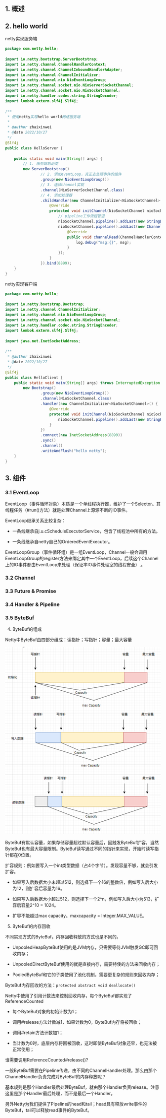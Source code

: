 ## 1. 概述

## 2. hello world

netty实现服务端

```java
package com.netty.hello;

import io.netty.bootstrap.ServerBootstrap;
import io.netty.channel.ChannelHandlerContext;
import io.netty.channel.ChannelInboundHandlerAdapter;
import io.netty.channel.ChannelInitializer;
import io.netty.channel.nio.NioEventLoopGroup;
import io.netty.channel.socket.nio.NioServerSocketChannel;
import io.netty.channel.socket.nio.NioSocketChannel;
import io.netty.handler.codec.string.StringDecoder;
import lombok.extern.slf4j.Slf4j;

/**
 * 使用netty实现hello world网络服务端
 *
 * @author zhaixinwei
 * @date 2022/10/27
 */
@Slf4j
public class HelloServer {

    public static void main(String[] args) {
        // 1. 服务端启动类
        new ServerBootstrap()
                // 2. 添加eventLoop，真正去处理事件的组件
                .group(new NioEventLoopGroup())
                // 3. 选择channel实现
                .channel(NioServerSocketChannel.class)
                // 4. 添加处理器
                .childHandler(new ChannelInitializer<NioSocketChannel>() {
                    @Override
                    protected void initChannel(NioSocketChannel nioSocketChannel) throws Exception {
                        // pipeline工作流程管道
                        nioSocketChannel.pipeline().addLast(new StringDecoder());
                        nioSocketChannel.pipeline().addLast(new ChannelInboundHandlerAdapter() {
                            @Override
                            public void channelRead(ChannelHandlerContext ctx, Object msg) throws Exception {
                                log.debug("msg:{}", msg);
                            }
                        });
                    }
                }).bind(8899);
    }
}
```

netty实现客户端

```java
package com.netty.hello;

import io.netty.bootstrap.Bootstrap;
import io.netty.channel.ChannelInitializer;
import io.netty.channel.nio.NioEventLoopGroup;
import io.netty.channel.socket.nio.NioSocketChannel;
import io.netty.handler.codec.string.StringEncoder;
import lombok.extern.slf4j.Slf4j;

import java.net.InetSocketAddress;

/**
 * @author zhaixinwei
 * @date 2022/10/27
 */
@Slf4j
public class HelloClient {
    public static void main(String[] args) throws InterruptedException {
        new Bootstrap()
                .group(new NioEventLoopGroup())
                .channel(NioSocketChannel.class)
                .handler(new ChannelInitializer<NioSocketChannel>() {
                    @Override
                    protected void initChannel(NioSocketChannel nioSocketChannel) throws Exception {
                        nioSocketChannel.pipeline().addLast(new StringEncoder());
                    }
                })
                .connect(new InetSocketAddress(8899))
                .sync()
                .channel()
                .writeAndFlush("hello netty");
    }
}
```

## 3. 组件

### 3.1 EventLoop

EventLoop（事件循环对象）本质是一个单线程执行器，维护了一个Selector。其线程任务（#run()方法）就是处理Channel上源源不断的IO事件。

EventLoop继承关系比较复杂：

- 一条线继承自j.u.cScheduleExecutorService，包含了线程池中所有的方法。

- 一条线继承自netty自己的OrderedEventExecutor。

EventLoopGroup（事件循环组）是一组EventLoop，Channel一般会调用EventLoopGroup的register方法来绑定其中一个EventLoop，后续这个Channel上的IO事件都由EventLoop来处理（保证率IO事件处理室的线程安全）,。

### 3.2 Channel

### 3.3 Future & Promise

### 3.4 Handler &  Pipeline

### 3.5 ByteBuf

4. ByteBuf的组成

Netty中ByteBuf由四部分组成：读指针；写指针；容量；最大容量

![byteBuf](../picture/netty/netty-bytebuf.png)

ByteBuf有默认容量，如果存储容量超过默认容量后，回触发ByteBuf扩容，当然ByteBuf也有最大容量限制。ByteBuf读写通过不同的指针来实现，开始时读写指针都在0位置。

扩容规则：例如要写入一个int类型数据（占4个字节）。发现容量不够，就会引发扩容。

- 如果写入后数据大小未超过512，则选择下一个16的整数倍，例如写入后大小为12，则扩容后容量为16。

- 如果写入后数据大小超过512，则选择下一个2^n，例如写入后大小为513，扩容后容量2^10 = 1024。

- 扩容不能超过max capacity。maxcapacity = Integer.MAX_VALUE。
5. ByteBuf的内存回收

不同实现方式的ByteBuf，内存回收释放的方式也是不同的。

- UnpooledHeapByteBuf使用的是JVM内存，只需要等待JVM触发GC即可回收内存；

- UnpooledDirectByteBuf使用的就是直接内存，需要特使的方法来回收内存；

- PooledByteBuf和它的子类使用了池化机制，需要更复杂的规则来回收内存；

ByteBuf内存回收的方法：`protected abstract void deallocate()`

Netty中使用了引用计数法来控制回收内存，每个ByteBuf都实现了ReferenceCounted

- 每个ByteBuf对象的初始计数为1；

- 调用#release方法计数减1，如果计数为0，ByteBuf内存将被回收；

- 调用#retain方法计数加1；

- 当计数为0时，底层内存将回被回收，这时即使ByteBuf对象还早，也无法被正常使用；

谁需要调用ReferenceCounted#release()?

一般ByteBuf需要在Pipeline传递，由不同的ChannelHandler处理。那么由那个ChannelHandler负责完成对ByteBuf的内存释放呢？

基本规则是那个Handler最后处理ByteBuf，就由那个Handler负责release。注意这里是那个Handler最后处理，而不是最后一个Handler。

另外Netty为我们提供了Pipeline的head和tail；head具有释放write事件的ByteBuf，tail可以释放read事件的ByteBuf。
